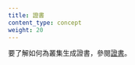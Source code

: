 ```yaml
---
title: 證書
content_type: concept
weight: 20
---
```

<!--
title: Certificates
content_type: concept
weight: 20
-->

<!-- overview -->

<!--
To learn how to generate certificates for your cluster, see [Certificates](/docs/tasks/administer-cluster/certificates/).
-->
要了解如何為叢集生成證書，參閱[證書](/zh-cn/docs/tasks/administer-cluster/certificates/)。

